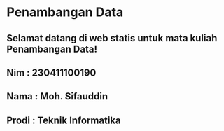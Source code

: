 # Penambangan Data

## Selamat datang di web statis untuk mata kuliah Penambangan Data!


## Nim : 230411100190
## Nama : Moh. Sifauddin
## Prodi : Teknik Informatika

<!--```{tableofcontents}-->
<!--```-->
